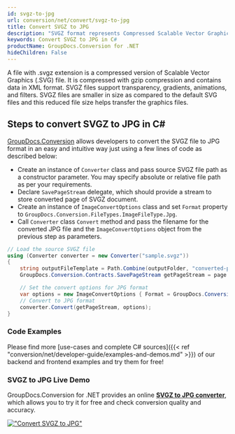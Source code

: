 ```yaml
---
id: svgz-to-jpg
url: conversion/net/convert/svgz-to-jpg
title: Convert SVGZ to JPG
description: "SVGZ format represents Compressed Scalable Vector Graphics File with .svgz extension. Learn how to convert SVGZ to JPG file programmatically in C# language using GroupDocs.Conversion for .NET library."
keywords: Convert SVGZ to JPG in C#
productName: GroupDocs.Conversion for .NET
hideChildren: False
---
```


A file with .svgz extension is a compressed version of Scalable Vector Graphics (.SVG) file. It is compressed with gzip compression and contains data in XML format. SVGZ files support transparency, gradients, animations, and filters. SVGZ files are smaller in size as compared to the default SVG files and this reduced file size helps transfer the graphics files.

## Steps to convert SVGZ to JPG in C#

[GroupDocs.Conversion](https://products.groupdocs.com/conversion/net) allows developers to convert the SVGZ file to JPG format in an easy and intuitive way just using a few lines of code as described below:

* Create an instance of `Converter` class and pass source SVGZ file path as a constructor parameter. You may specify absolute or relative file path as per your requirements. 
* Declare `SavePageStream` delegate, which should provide a stream to store converted page of SVGZ document.
* Create an instance of `ImageConvertOptions` class and set `Format` property to `GroupDocs.Conversion.FileTypes.ImageFileType.Jpg`.
* Call `Converter` class `Convert` method and pass the filename for the converted JPG file and the `ImageConvertOptions` object from the previous step as parameters.

```csharp
// Load the source SVGZ file
using (Converter converter = new Converter("sample.svgz"))
{
    string outputFileTemplate = Path.Combine(outputFolder, "converted-page-{0}.jpg");
    GroupDocs.Conversion.Contracts.SavePageStream getPageStream = page => new FileStream(string.Format(outputFileTemplate, page), FileMode.Create);

    // Set the convert options for JPG format
    var options = new ImageConvertOptions { Format = GroupDocs.Conversion.FileTypes.ImageFileType.Jpg };   
    // Convert to JPG format
    converter.Convert(getPageStream, options);
}
```

### Code Examples

Please find more [use-cases and complete C# sources]({{< ref "conversion/net/developer-guide/examples-and-demos.md" >}}) of our backend and frontend examples and try them for free!

### SVGZ to JPG Live Demo

GroupDocs.Conversion for .NET provides an online [**SVGZ to JPG converter**](https://products.groupdocs.app/conversion/svgz-to-jpg), which allows you to try it for free and check conversion quality and accuracy.

[!["Convert SVGZ to JPG"](conversion/net/images/convert-to-jpg/convert-svgz-to-jpg.png)](https://products.groupdocs.app/conversion/svgz-to-jpg)